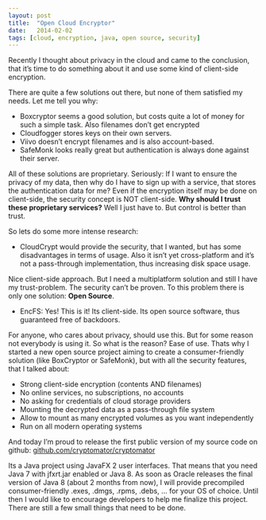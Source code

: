 ```yaml
---
layout: post
title:  "Open Cloud Encryptor"
date:   2014-02-02
tags: [cloud, encryption, java, open source, security]
---
```

Recently I thought about privacy in the cloud and came to the conclusion, that it’s time to do something about it and use some kind of client-side encryption.

There are quite a few solutions out there, but none of them satisfied my needs. Let me tell you why:

- Boxcryptor seems a good solution, but costs quite a lot of money for such a simple task. Also filenames don’t get encrypted
- Cloudfogger stores keys on their own servers.
- Viivo doesn’t encrypt filenames and is also account-based.
- SafeMonk looks really great but authentication is always done against their server.

All of these solutions are proprietary. Seriously: If I want to ensure the privacy of my data, then why do I have to sign up with a service, that stores the authentication data for me? Even if the encryption itself may be done on client-side, the security concept is NOT client-side. **Why should I trust these proprietary services?** Well I just have to. But control is better than trust.

So lets do some more intense research:

- CloudCrypt would provide the security, that I wanted, but has some disadvantages in terms of usage. Also it isn’t yet cross-platform and it’s not a pass-through implementation, thus increasing disk space usage.

Nice client-side approach. But I need a multiplatform solution and still I have my trust-problem. The security can’t be proven. To this problem there is only one solution: **Open Source**.

- EncFS: Yes! This is it! Its client-side. Its open source software, thus guaranteed free of backdoors.

For anyone, who cares about privacy, should use this. But for some reason not everybody is using it. So what is the reason? Ease of use. Thats why I started a new open source project aiming to create a consumer-friendly solution (like BoxCryptor or SafeMonk), but with all the security features, that I talked about:

- Strong client-side encryption (contents AND filenames)
- No online services, no subscriptions, no accounts
- No asking for credentials of cloud storage providers
- Mounting the decrypted data as a pass-through file system
- Allow to mount as many encrypted volumes as you want independently
- Run on all modern operating systems

And today I’m proud to release the first public version of my source code on github: [github.com/cryptomator/cryptomator](http://github.com/cryptomator/cryptomator)

Its a Java project using JavaFX 2 user interfaces. That means that you need Java 7 with jfxrt.jar enabled or Java 8. As soon as Oracle releases the final version of Java 8 (about 2 months from now), I will provide precompiled consumer-friendly .exes, .dmgs, .rpms, .debs, … for your OS of choice. Until then I would like to encourage developers to help me finalize this project. There are still a few small things that need to be done.

